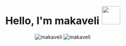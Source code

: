 
<!-- [![wakatime](https://wakatime.com/badge/user/71df4a98-8c24-4092-8747-28e159fdd0f8.svg)](https://wakatime.com/@71df4a98-8c24-4092-8747-28e159fdd0f8) -->
<h1 align="center">Hello, I'm makaveli <img src="https://media.giphy.com/media/mGcNjsfWAjY5AEZNw6/giphy.gif" width="50"></h1> 
<p align="center"> 
	<img src="https://komarev.com/ghpvc/?username=makavelicode&color=blue&style=for-the-badge" alt="makaveli" />
	<img src="https://wakatime.com/badge/user/71df4a98-8c24-4092-8747-28e159fdd0f8.svg?style=for-the-badge" alt="makaveli" />
</p
